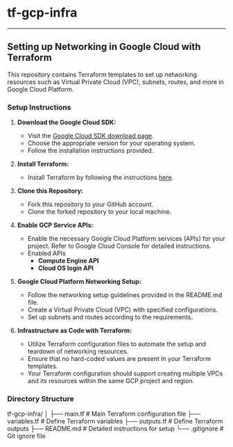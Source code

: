 # tf-gcp-infra
<hr>

## Setting up Networking in Google Cloud with Terraform

This repository contains Terraform templates to set up networking resources such as Virtual Private Cloud (VPC), subnets, routes, and more in Google Cloud Platform.

### Setup Instructions

1. **Download the Google Cloud SDK:**
   - Visit the [Google Cloud SDK download page](https://cloud.google.com/sdk/docs/install).
   - Choose the appropriate version for your operating system.
   - Follow the installation instructions provided.

2. **Install Terraform:**
   - Install Terraform by following the instructions [here](https://learn.hashicorp.com/tutorials/terraform/install-cli).

3. **Clone this Repository:**
   - Fork this repository to your GitHub account.
   - Clone the forked repository to your local machine.

4. **Enable GCP Service APIs:**
   - Enable the necessary Google Cloud Platform services (APIs) for your project. Refer to Google Cloud Console for detailed instructions.
   - Enabled APIs 
        - **Compute Engine API**
        - **Cloud OS login API**

5. **Google Cloud Platform Networking Setup:**
   - Follow the networking setup guidelines provided in the README.md file.
   - Create a Virtual Private Cloud (VPC) with specified configurations.
   - Set up subnets and routes according to the requirements.

6. **Infrastructure as Code with Terraform:**
   - Utilize Terraform configuration files to automate the setup and teardown of networking resources.
   - Ensure that no hard-coded values are present in your Terraform templates.
   - Your Terraform configuration should support creating multiple VPCs and its resources within the same GCP project and region.

### Directory Structure

tf-gcp-infra/
│
├── main.tf # Main Terraform configuration file
├── variables.tf # Define Terraform variables
├── outputs.tf # Define Terraform outputs
├── README.md # Detailed instructions for setup
└── .gitignore # Git ignore file